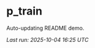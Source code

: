 # p_train

Auto-updating README demo.

<!--START_SECTION:status-->
_Last run: 2025-10-04 16:25 UTC_
<!--END_SECTION:status-->
























































































































































































































































































































































































































































































































































































































































































































































































































































































































































































